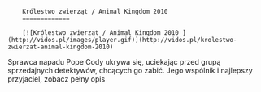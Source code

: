 
        Królestwo zwierząt / Animal Kingdom 2010 
        =============
        
        [![Królestwo zwierząt / Animal Kingdom 2010 ](http://vidos.pl/images/player.gif)](http://vidos.pl/krolestwo-zwierzat-animal-kingdom-2010)
        
        
 Sprawca napadu Pope Cody ukrywa się, uciekając przed grupą sprzedajnych detektywów, chcących go zabić. Jego wspólnik i najlepszy przyjaciel, zobacz pełny opis
    